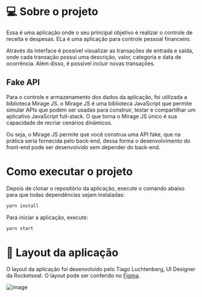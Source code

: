 # 💻 Sobre o projeto

Essa é uma aplicação onde o seu principal objetivo é realizar o controle de receita e despesas. ELa é uma aplicação para controle pessoal financeiro. 

Através da interface é possível visualizar as transações de entrada e saída, onde cada transação possui uma descrição, valor, categoria e data de ocorrência. Além disso, é possível incluir novas transações.

## Fake API

Para o controle e armazenamento dos dados da aplicação, foi utilizada a biblioteca Mirage JS. o Mirage JS é uma biblioteca JavaScript que permite simular APIs que podem ser usadas para construir, testar e compartilhar um aplicativo JavaScript full-stack. O que torna o Mirage JS único é sua capacidade de recriar cenários dinâmicos. 

Ou seja, o Mirage JS permite que você construa uma API fake, que na prática seria fornecida pelo back-end, dessa forma o desenvolvimento do front-end pode ser desenvolvido sem depender do back-end.

# Como executar o projeto

Depois de clonar o repositório da aplicação, execute o comando abaixo para que todas dependências sejam instaladas:

```bash
yarn install
```

Para iniciar a aplicação, execute:
```bash
yarn start
```

# 🎨 Layout da aplicação

O layout da aplicação foi desenvolvido pelo Tiago Luchtenberg, UI Designer da Rocketseat. O layout pode ser conferido no [Figma](https://www.figma.com/file/0xmu9mj2TJYoIOubBFWsk5/dtmoney-Ignite-(Copy)?node-id=0%3A1).

![image](https://user-images.githubusercontent.com/17517028/142927003-86b87100-d8d8-4521-8df6-4dc2144e431b.png)
